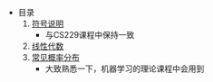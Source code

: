- 目录
    1. [符号说明](数学基础/符号说明.md)
        - 与CS229课程中保持一致
    2. [线性代数](数学基础/线性代数.md)
    3. [常见概率分布](数学基础/常见概率分布.md)
        - 大致熟悉一下，机器学习的理论课程中会用到